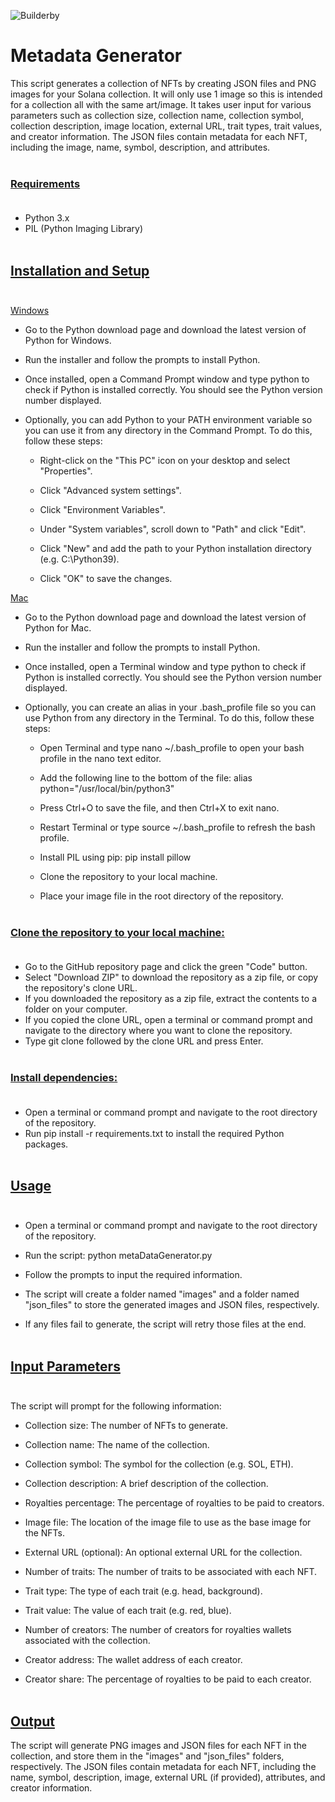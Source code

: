 ![Builderby](https://cdn.discordapp.com/attachments/1034314910563323914/1082805122763067412/IMG_06071.png)

# Metadata Generator

This script generates a collection of NFTs by creating JSON files and PNG images for your Solana collection. It will only use 1 image so this is intended for a collection all with the same art/image. It takes user input for various parameters such as collection size, collection name, collection symbol, collection description, image location, external URL, trait types, trait values, and creator information. The JSON files contain metadata for each NFT, including the image, name, symbol, description, and attributes.<br><br>

### <u>Requirements</u><br><br>

- Python 3.x
- PIL (Python Imaging Library)<br><br>

## <u>Installation and Setup</u><br><br>

<u>Windows</u><br>

- Go to the Python download page and download the latest version of Python for Windows.

- Run the installer and follow the prompts to install Python.

- Once installed, open a Command Prompt window and type python to check if Python is installed correctly. You should see the Python version number displayed.

- Optionally, you can add Python to your PATH environment variable so you can use it from any directory in the Command Prompt. To do this, follow these steps:

  - Right-click on the "This PC" icon on your desktop and select "Properties".

  - Click "Advanced system settings".

  - Click "Environment Variables".
  - Under "System variables", scroll down to "Path" and click "Edit".
  - Click "New" and add the path to your Python installation directory (e.g. C:\Python39).
  - Click "OK" to save the changes.

<u>Mac</u><br>

- Go to the Python download page and download the latest version of Python for Mac.

- Run the installer and follow the prompts to install Python.

- Once installed, open a Terminal window and type python to check if Python is installed correctly. You should see the Python version number displayed.

- Optionally, you can create an alias in your .bash_profile file so you can use Python from any directory in the Terminal. To do this, follow these steps:

  - Open Terminal and type nano ~/.bash_profile to open your bash profile in the nano text editor.
  - Add the following line to the bottom of the file: alias python="/usr/local/bin/python3"
  - Press Ctrl+O to save the file, and then Ctrl+X to exit nano.
  - Restart Terminal or type source ~/.bash_profile to refresh the bash profile.
  - Install PIL using pip: pip install pillow

  - Clone the repository to your local machine.

  - Place your image file in the root directory of the repository.<br><br>

### <u>Clone the repository to your local machine:</u><br><br>

- Go to the GitHub repository page and click the green "Code" button.
- Select "Download ZIP" to download the repository as a zip file, or copy the repository's clone URL.
- If you downloaded the repository as a zip file, extract the contents to a folder on your computer.
- If you copied the clone URL, open a terminal or command prompt and navigate to the directory where you want to clone the repository.
- Type git clone followed by the clone URL and press Enter.<br><br>

### <u>Install dependencies:</u><br><br>

- Open a terminal or command prompt and navigate to the root directory of the repository.
- Run pip install -r requirements.txt to install the required Python packages.<br><br>

## <u>Usage</u><br><br>

- Open a terminal or command prompt and navigate to the root directory of the repository.

- Run the script: python metaDataGenerator.py

- Follow the prompts to input the required information.

- The script will create a folder named "images" and a folder named "json_files" to store the generated images and JSON files, respectively.

- If any files fail to generate, the script will retry those files at the end.<br><br>

## <u>Input Parameters</u><br><br>

The script will prompt for the following information:

- Collection size: The number of NFTs to generate.

- Collection name: The name of the collection.

- Collection symbol: The symbol for the collection (e.g. SOL, ETH).

- Collection description: A brief description of the collection.

- Royalties percentage: The percentage of royalties to be paid to creators.

- Image file: The location of the image file to use as the base image for the NFTs.

- External URL (optional): An optional external URL for the collection.

- Number of traits: The number of traits to be associated with each NFT.

- Trait type: The type of each trait (e.g. head, background).

- Trait value: The value of each trait (e.g. red, blue).

- Number of creators: The number of creators for royalties wallets associated with the collection.

- Creator address: The wallet address of each creator.

- Creator share: The percentage of royalties to be paid to each creator.<br><br>

## <u>Output</u>

The script will generate PNG images and JSON files for each NFT in the collection, and store them in the "images" and "json_files" folders, respectively. The JSON files contain metadata for each NFT, including the name, symbol, description, image, external URL (if provided), attributes, and creator information.
